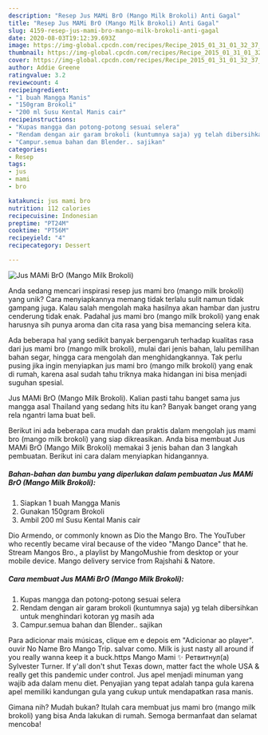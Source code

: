 ```yaml
---
description: "Resep Jus MAMi BrO (Mango Milk Brokoli) Anti Gagal"
title: "Resep Jus MAMi BrO (Mango Milk Brokoli) Anti Gagal"
slug: 4159-resep-jus-mami-bro-mango-milk-brokoli-anti-gagal
date: 2020-08-03T19:12:39.693Z
image: https://img-global.cpcdn.com/recipes/Recipe_2015_01_31_01_32_37_765_1277af110df9a3c7d787/751x532cq70/jus-mami-bro-mango-milk-brokoli-foto-resep-utama.jpg
thumbnail: https://img-global.cpcdn.com/recipes/Recipe_2015_01_31_01_32_37_765_1277af110df9a3c7d787/751x532cq70/jus-mami-bro-mango-milk-brokoli-foto-resep-utama.jpg
cover: https://img-global.cpcdn.com/recipes/Recipe_2015_01_31_01_32_37_765_1277af110df9a3c7d787/751x532cq70/jus-mami-bro-mango-milk-brokoli-foto-resep-utama.jpg
author: Addie Greene
ratingvalue: 3.2
reviewcount: 4
recipeingredient:
- "1 buah Mangga Manis"
- "150gram Brokoli"
- "200 ml Susu Kental Manis cair"
recipeinstructions:
- "Kupas mangga dan potong-potong sesuai selera"
- "Rendam dengan air garam brokoli (kuntumnya saja) yg telah dibersihkan untuk menghindari kotoran yg masih ada"
- "Campur.semua bahan dan Blender.. sajikan"
categories:
- Resep
tags:
- jus
- mami
- bro

katakunci: jus mami bro 
nutrition: 112 calories
recipecuisine: Indonesian
preptime: "PT24M"
cooktime: "PT56M"
recipeyield: "4"
recipecategory: Dessert

---
```



![Jus MAMi BrO (Mango Milk Brokoli)](https://img-global.cpcdn.com/recipes/Recipe_2015_01_31_01_32_37_765_1277af110df9a3c7d787/751x532cq70/jus-mami-bro-mango-milk-brokoli-foto-resep-utama.jpg)

Anda sedang mencari inspirasi resep jus mami bro (mango milk brokoli) yang unik? Cara menyiapkannya memang tidak terlalu sulit namun tidak gampang juga. Kalau salah mengolah maka hasilnya akan hambar dan justru cenderung tidak enak. Padahal jus mami bro (mango milk brokoli) yang enak harusnya sih punya aroma dan cita rasa yang bisa memancing selera kita.

Ada beberapa hal yang sedikit banyak berpengaruh terhadap kualitas rasa dari jus mami bro (mango milk brokoli), mulai dari jenis bahan, lalu pemilihan bahan segar, hingga cara mengolah dan menghidangkannya. Tak perlu pusing jika ingin menyiapkan jus mami bro (mango milk brokoli) yang enak di rumah, karena asal sudah tahu triknya maka hidangan ini bisa menjadi suguhan spesial.

Jus MAMi BrO (Mango Milk Brokoli). Kalian pasti tahu banget sama jus mangga asal Thailand yang sedang hits itu kan? Banyak banget orang yang rela ngantri lama buat beli.


Berikut ini ada beberapa cara mudah dan praktis dalam mengolah jus mami bro (mango milk brokoli) yang siap dikreasikan. Anda bisa membuat Jus MAMi BrO (Mango Milk Brokoli) memakai 3 jenis bahan dan 3 langkah pembuatan. Berikut ini cara dalam menyiapkan hidangannya.

<!--inarticleads1-->

##### Bahan-bahan dan bumbu yang diperlukan dalam pembuatan Jus MAMi BrO (Mango Milk Brokoli):

1. Siapkan 1 buah Mangga Manis
1. Gunakan 150gram Brokoli
1. Ambil 200 ml Susu Kental Manis cair


Dio Armendo, or commonly known as Dio the Mango Bro. The YouTuber who recently became viral because of the video &#34;Mango Dance&#34; that he. Stream Mangos Bro., a playlist by MangoMushie from desktop or your mobile device. Mango delivery service from Rajshahi &amp; Natore. 

<!--inarticleads2-->

##### Cara membuat Jus MAMi BrO (Mango Milk Brokoli):

1. Kupas mangga dan potong-potong sesuai selera
1. Rendam dengan air garam brokoli (kuntumnya saja) yg telah dibersihkan untuk menghindari kotoran yg masih ada
1. Campur.semua bahan dan Blender.. sajikan


Para adicionar mais músicas, clique em e depois em &#34;Adicionar ao player&#34;. ouvir No Name Bro Mango Trip. salvar como. Milk is just nasty all around if you really wanna keep it a buck.https Mango Mami ✨ Ретвитнул(а) Sylvester Turner. If y&#39;all don&#39;t shut Texas down, matter fact the whole USA &amp; really get this pandemic under control. Jus apel menjadi minuman yang wajib ada dalam menu diet. Penyajian yang tepat adalah tanpa gula karena apel memiliki kandungan gula yang cukup untuk mendapatkan rasa manis. 

Gimana nih? Mudah bukan? Itulah cara membuat jus mami bro (mango milk brokoli) yang bisa Anda lakukan di rumah. Semoga bermanfaat dan selamat mencoba!
